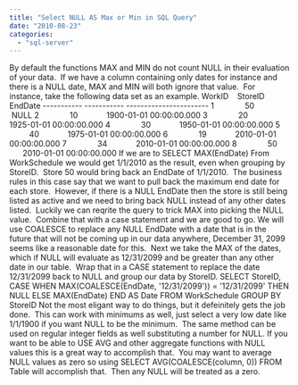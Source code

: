 ```yaml
---
title: "Select NULL AS Max or Min in SQL Query"
date: "2010-08-23"
categories: 
  - "sql-server"
---
```


By default the functions MAX and MIN do not count NULL in their evaluation of your data.  If we have a column containing only dates for instance and there is a NULL date, MAX and MIN will both ignore that value.  For instance, take the following data set as an example. WorkID    StoreID       EndDate ----------- ----------- ----------------------- 1              50              NULL 2              10             1900-01-01 00:00:00.000 3              20             1925-01-01 00:00:00.000 4              30             1950-01-01 00:00:00.000 5              40             1975-01-01 00:00:00.000 6              19             2010-01-01 00:00:00.000 7              34             2010-01-01 00:00:00.000 8              50             2010-01-01 00:00:00.000 If we are to SELECT MAX(EndDate) From WorkSchedule we would get 1/1/2010 as the result, even when grouping by StoreID.  Store 50 would bring back an EndDate of 1/1/2010.  The business rules in this case say that we want to pull back the maximum end date for each store.  However, if there is a NULL EndDate then the store is still being listed as active and we need to bring back NULL instead of any other dates listed.  Luckily we can reqrite the query to trick MAX into picking the NULL value.  Combine that with a case statement and we are good to go. We will use COALESCE to replace any NULL EndDate with a date that is in the future that will not be coming up in our data anywhere, December 31, 2099 seems like a reasonable date for this.  Next we take the MAX of the dates, which if NULL will evaluate as 12/31/2099 and be greater than any other date in our table.  Wrap that in a CASE statement to replace the date 12/31/2099 back to NULL and group our data by StoreID. SELECT StoreID, CASE WHEN MAX(COALESCE(EndDate, '12/31/2099')) = '12/31/2099' THEN NULL ELSE MAX(EndDate) END AS Date FROM WorkSchedule GROUP BY StoreID Not the most eligant way to do things, but it defeinitely gets the job done.  This can work with minimums as well, just select a very low date like 1/1/1900 if you want NULL to be the minimum.  The same method can be used on regular integer fields as well substituting a number for NULL. If you want to be able to USE AVG and other aggregate functions with NULL values this is a great way to accomplish that.  You may want to average NULL values as zero so using SELECT AVG(COALESCE(column, 0)) FROM Table will accomplish that.  Then any NULL will be treated as a zero.
